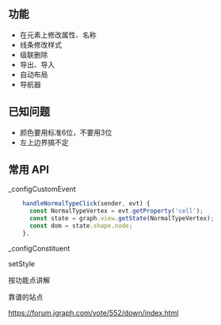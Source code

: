 ## 功能

- 在元素上修改属性、名称
- 线条修改样式
- 级联删除
- 导出、导入
- 自动布局
- 导航器

## 已知问题
- 颜色要用标准6位，不要用3位
- 左上边界搞不定

## 常用 API
_configCustomEvent

```js
    handleNormalTypeClick(sender, evt) {
      const NormalTypeVertex = evt.getProperty('cell');
      const state = graph.view.getState(NormalTypeVertex);
      const dom = state.shape.node;
    },
```

_configConstituent

setStyle

按功能点讲解





靠谱的站点

https://forum.jgraph.com/vote/552/down/index.html
